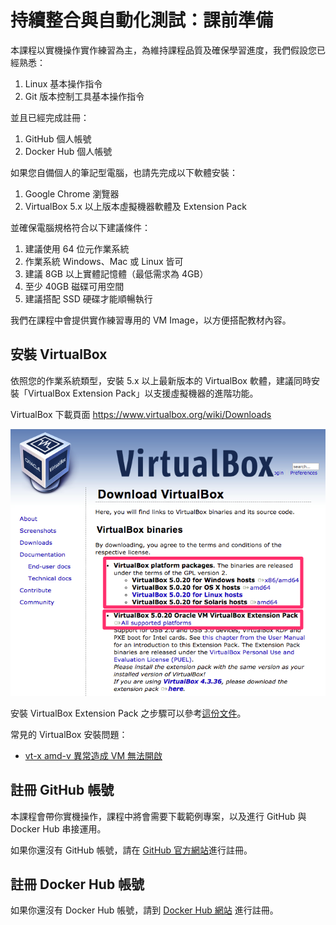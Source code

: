 # 持續整合與自動化測試：課前準備

本課程以實機操作實作練習為主，為維持課程品質及確保學習進度，我們假設您已經熟悉：

1. Linux 基本操作指令
2. Git 版本控制工具基本操作指令

並且已經完成註冊：

1. GitHub 個人帳號
2. Docker Hub 個人帳號

如果您自備個人的筆記型電腦，也請先完成以下軟體安裝：

1. Google Chrome 瀏覽器
2. VirtualBox 5.x 以上版本虛擬機器軟體及 Extension Pack

並確保電腦規格符合以下建議條件：

1. 建議使用 64 位元作業系統
2. 作業系統 Windows、Mac 或 Linux 皆可
3. 建議 8GB 以上實體記憶體（最低需求為 4GB）
4. 至少 40GB 磁碟可用空間
5. 建議搭配 SSD 硬碟才能順暢執行

我們在課程中會提供實作練習專用的 VM Image，以方便搭配教材內容。

<!--
4. [使用 AgileWorks 平台及下載上課用 VM 映像檔](AgileWorks.md)
-->

## 安裝 VirtualBox

依照您的作業系統類型，安裝 5.x 以上最新版本的 VirtualBox 軟體，建議同時安裝「VirtualBox Extension Pack」以支援虛擬機器的進階功能。

VirtualBox 下載頁面 https://www.virtualbox.org/wiki/Downloads

![下載必要的 VirtualBox 安裝檔案](img/download-virtualbox.png)

安裝 VirtualBox Extension Pack 之步驟可以參考[這份文件](http://www.arthurtoday.com/2011/01/oracle-vm-virtualbox-40-extension-pack_14.html)。

常見的 VirtualBox 安裝問題：

- [vt-x amd-v 異常造成 VM 無法開啟](docker/troubleshooting/vt_x_amd_v_error/README.md)

## 註冊 GitHub 帳號

本課程會帶你實機操作，課程中將會需要下載範例專案，以及進行 GitHub 與 Docker Hub 串接運用。

如果你還沒有 GitHub 帳號，請在 [GitHub 官方網站](https://github.com/)進行註冊。

## 註冊 Docker Hub 帳號

如果你還沒有 Docker Hub 帳號，請到 [Docker Hub 網站](https://hub.docker.com/account/signup/) 進行註冊。
